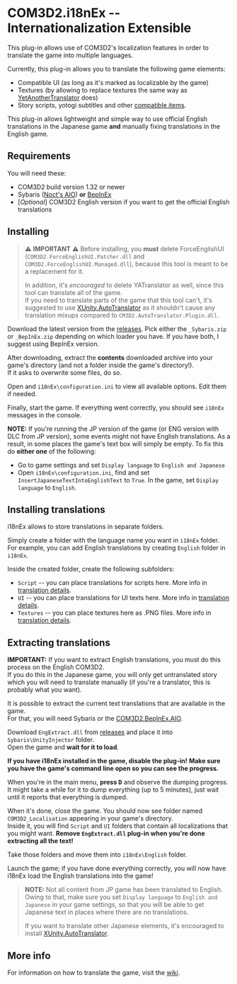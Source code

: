 # COM3D2.i18nEx -- Internationalization Extensible

This plug-in allows use of COM3D2's localization features in order to translate the game into multiple languages.

Currently, this plug-in allows you to translate the following game elements:

* Compatible UI (as long as it's marked as localizable by the game)
* Textures (by allowing to replace textures the same way as [YetAnotherTranslator](https://github.com/denikson/CM3D2.YATranslator) does)
* Story scripts, yotogi subtitles and other [compatible items]([#translation-details](https://github.com/denikson/COM3D2.i18nEx/wiki/How-to-translate)).

This plug-in allows lightweight and simple way to use official English translations in the Japanese game 
**and** manually fixing translations in the English game. 

## Requirements

You will need these:

* COM3D2 build version 1.32 or newer
* Sybaris ([Noct's AIO](https://custommaid3d2.com/index.php?downloads/noctsouls-sybaris-for-com3d2.63/)) **or** [BepInEx](https://github.com/NeighTools/COM3D2.BepInEx.AIO)
* [*Optional*] COM3D2 English version if you want to get the official English translations

## Installing

> ⚠️ **IMPORTANT** ⚠️
> Before installing, you **must** delete ForceEnglishUI (`COM3D2.ForceEnglishUI.Patcher.dll` and `COM3D2.ForceEnglishUI.Managed.dll`), 
> because this tool is meant to be a replacement for it.
>  
> In addition, it's *encouraged* to delete YATranslator as well, since this tool can translate
> all of the game.  
> If you need to translate parts of the game that this tool can't, it's suggested to use
> [XUnity.AutoTranslator](https://github.com/bbepis/XUnity.AutoTranslator/) as it shouldn't cause any
> translation mixups compared to `CM3D2.AutoTranslator.Plugin.dll`.

Download the latest version from the [releases](https://github.com/denikson/COM3D2.i18nEx/releases). Pick either the `_Sybaris.zip` or `_BepInEx.zip` depending on which loader you have.
If you have both, I suggest using BepInEx version.

After downloading, extract the **contents** downloaded archive into your game's directory (and not a folder inside the game's directory!).  
If it asks to overwrite some files, do so.

Open and `i18nEx\configuration.ini` to view all available options. Edit them if needed.

Finally, start the game. If everything went correctly, you should see `i18nEx` messages in the console.

**NOTE:** If you're running the JP version of the game (or ENG version with DLC from JP version), some events might not have English translations. As a result,
in some places the game's text box will simply be empty. To fix this do **either one** of the following:

* Go to game settings and set `Display language` to `English and Japanese`
* Open `i18nEx\configuration.ini`, find and set `InsertJapaneseTextIntoEnglishText` to `True`. In the game, set `Display language` to `English`.

## Installing translations

i18nEx allows to store translations in separate folders.

Simply create a folder with the language name you want in `i18nEx` folder.  
For example, you can add English translations by creating `English` folder in `i18nEx`.

Inside the created folder, create the following subfolders:

* `Script` -- you can place translations for scripts here. More info in [translation details](#translation-details).
* `UI` -- you can place translations for UI texts here. More info in [translation details](#translation-details).
* `Textures` -- you can place textures here as .PNG files. More info in [translation details](#translation-details).

## Extracting translations

**IMPORTANT:** If you want to extract English translations, you must do this process on the English COM3D2.  
If you do this in the Japanese game, you will only get untranslated story which you will need to translate manually 
(if you're a translator, this is probably what you want).  

It is possible to extract the current text translations that are available in the game.  
For that, you will need Sybaris or the [COM3D2.BepInEx.AIO](https://github.com/NeighTools/COM3D2.BepInEx.AIO).

Download `EngExtract.dll` from [releases](https://github.com/denikson/COM3D2.i18nEx/releases) and place it into `Sybaris\UnityInjector` folder.  
Open the game and **wait for it to load**.

**If you have i18nEx installed in the game, disable the plug-in!**
**Make sure you have the game's command line open so you can see the progress.** 

When you're in the main menu, **press <kbd>D</kbd>** and observe the dumping progress.  
It might take a while for it to dump everything (up to 5 minutes), just wait until it reports that everything is dumped.

When it's done, close the game. You should now see folder named `COM3D2_Localisation` appearing in your game's directory.  
Inside it, you will find `Script` and `UI` folders that contain all localizations that you might want.
**Remove `EngExtract.dll` plug-in when you're done extracting all the text!**

Take those folders and move them into `i18nEx\English` folder.

Launch the game; if you have done everything correctly, you will now have i18nEx load the English translations into the game!

> **NOTE:**
> Not all content from JP game has been translated to English.  
> Owing to that, make sure you set `Display language` to `English and Japanese` in your game settings, 
> so that you will be able to get Japanese text in places where there are no translations.  
> 
> If you want to translate other Japanese elements, it's encouraged to install [XUnity.AutoTranslator](https://github.com/bbepis/XUnity.AutoTranslator/).

## More info

For information on how to translate the game, visit the [wiki](https://github.com/denikson/COM3D2.i18nEx/wiki/How-to-translate).